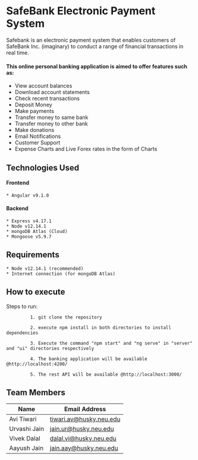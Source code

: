 # SafeBank Electronic Payment System

Safebank is an electronic payment system that enables customers of SafeBank Inc. (imaginary) to conduct a range of financial transactions in real time. 

#### This online personal banking application is aimed to offer features such as:

* View account balances
* Download account statements
* Check recent transactions
* Deposit Money
* Make payments
* Transfer money to same bank
* Transfer money to other bank
* Make donations
* Email Notifications
* Customer Support
* Expense Charts and Live Forex rates in the form of Charts

## Technologies Used
#### Frontend
    * Angular v9.1.0

#### Backend
    * Express v4.17.1
    * Node v12.14.1
    * mongoDB Atlas (Cloud)
    * Mongoose v5.9.7

## Requirements
    * Node v12.14.1 (recommended)
    * Internet connection (for mongoDB Atlas)


## How to execute

Steps to run:

             1. git clone the repository
             
             2. execute npm install in both directories to install dependencies

             3. Execute the command "npm start" and "ng serve" in "server" and "ui" directories respectively   

             4. The banking application will be available @http://localhost:4200/

             5. The rest API will be available @http://localhost:3000/





## Team Members
| Name | Email Address |
| --- | --- |
| Avi Tiwari | tiwari.av@husky.neu.edu |
| Urvashi Jain | jain.ur@husky.neu.edu |
| Vivek Dalal | dalal.vi@husky.neu.edu |
| Aayush Jain | jain.aay@husky.neu.edu |
